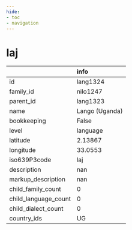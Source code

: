 ```yaml
---
hide:
- toc
- navigation
---
```

# laj
|                      | info           |
|:---------------------|:---------------|
| id                   | lang1324       |
| family_id            | nilo1247       |
| parent_id            | lang1323       |
| name                 | Lango (Uganda) |
| bookkeeping          | False          |
| level                | language       |
| latitude             | 2.13867        |
| longitude            | 33.0553        |
| iso639P3code         | laj            |
| description          | nan            |
| markup_description   | nan            |
| child_family_count   | 0              |
| child_language_count | 0              |
| child_dialect_count  | 0              |
| country_ids          | UG             |